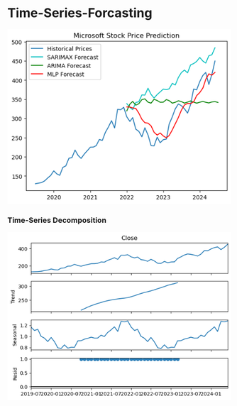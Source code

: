# Time-Series-Forcasting

![MSFT Forecast](/output.png)


### Time-Series Decomposition

![Series Decompose](/series_decomposition.png)

